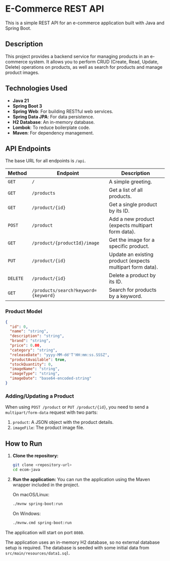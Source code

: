 # E-Commerce REST API

This is a simple REST API for an e-commerce application built with Java and Spring Boot.

## Description

This project provides a backend service for managing products in an e-commerce system. It allows you to perform CRUD (Create, Read, Update, Delete) operations on products, as well as search for products and manage product images.

## Technologies Used

- **Java 21**
- **Spring Boot 3**
- **Spring Web**: For building RESTful web services.
- **Spring Data JPA**: For data persistence.
- **H2 Database**: An in-memory database.
- **Lombok**: To reduce boilerplate code.
- **Maven**: For dependency management.

## API Endpoints

The base URL for all endpoints is `/api`.

| Method | Endpoint                    | Description                                       |
|--------|-----------------------------|---------------------------------------------------|
| `GET`    | `/`                         | A simple greeting.                                |
| `GET`    | `/products`                 | Get a list of all products.                       |
| `GET`    | `/product/{id}`             | Get a single product by its ID.                   |
| `POST`   | `/product`                  | Add a new product (expects multipart form data). |
| `GET`    | `/product/{productId}/image`| Get the image for a specific product.             |
| `PUT`    | `/product/{id}`             | Update an existing product (expects multipart form data). |
| `DELETE` | `/product/{id}`             | Delete a product by its ID.                       |
| `GET`    | `/products/search?keyword={keyword}` | Search for products by a keyword.          |

### Product Model

```json
{
  "id": 0,
  "name": "string",
  "description": "string",
  "brand": "string",
  "price": 0.00,
  "category": "string",
  "releaseDate": "yyyy-MM-dd'T'HH:mm:ss.SSSZ",
  "productAvailable": true,
  "stockQuantity": 0,
  "imageName": "string",
  "imageType": "string",
  "imageDate": "base64-encoded-string"
}
```

### Adding/Updating a Product

When using `POST /product` or `PUT /product/{id}`, you need to send a `multipart/form-data` request with two parts:
1.  `product`: A JSON object with the product details.
2.  `imageFile`: The product image file.

## How to Run

1.  **Clone the repository:**
    ```bash
    git clone <repository-url>
    cd ecom-java
    ```

2.  **Run the application:**
    You can run the application using the Maven wrapper included in the project.

    On macOS/Linux:
    ```bash
    ./mvnw spring-boot:run
    ```

    On Windows:
    ```bash
    ./mvnw.cmd spring-boot:run
    ```

The application will start on port `8080`.

The application uses an in-memory H2 database, so no external database setup is required. The database is seeded with some initial data from `src/main/resources/data1.sql`. 